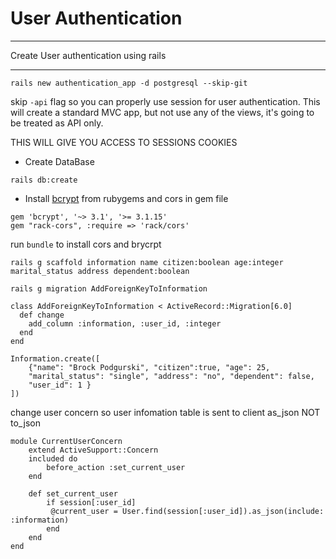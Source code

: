 # User Authentication

---

Create User authentication using rails

---

```
rails new authentication_app -d postgresql --skip-git
```

skip `-api` flag so you can properly use session for user authentication. This will create
a standard MVC app, but not use any of the views, it's going to be treated as API only.

THIS WILL GIVE YOU ACCESS TO SESSIONS COOKIES

- Create DataBase

```
rails db:create
```

- Install [bcrypt](https://rubygems.org/gems/bcrypt) from rubygems and cors in gem file

```
gem 'bcrypt', '~> 3.1', '>= 3.1.15'
gem "rack-cors", :require => 'rack/cors'
```

run `bundle` to install cors and brycrpt

```
rails g scaffold information name citizen:boolean age:integer marital_status address dependent:boolean
```

```
rails g migration AddForeignKeyToInformation
```

```
class AddForeignKeyToInformation < ActiveRecord::Migration[6.0]
  def change
    add_column :information, :user_id, :integer
  end
end

```

```
Information.create([
    {"name": "Brock Podgurski", "citizen":true, "age": 25,
    "marital_status": "single", "address": "no", "dependent": false,
    "user_id": 1 }
])
```

change user concern so user infomation table is sent to client
as_json NOT to_json

```
module CurrentUserConcern
    extend ActiveSupport::Concern
    included do
        before_action :set_current_user
    end

    def set_current_user
        if session[:user_id]
         @current_user = User.find(session[:user_id]).as_json(include: :information)
        end
    end
end

```
